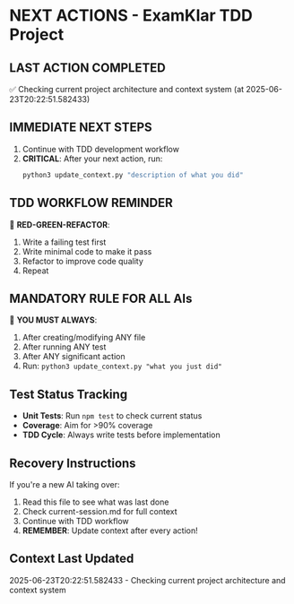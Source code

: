 # NEXT ACTIONS - ExamKlar TDD Project

## LAST ACTION COMPLETED
✅ Checking current project architecture and context system (at 2025-06-23T20:22:51.582433)

## IMMEDIATE NEXT STEPS
1. Continue with TDD development workflow
2. **CRITICAL**: After your next action, run:
   ```bash
   python3 update_context.py "description of what you did"
   ```

## TDD WORKFLOW REMINDER
🧪 **RED-GREEN-REFACTOR**:
1. Write a failing test first
2. Write minimal code to make it pass
3. Refactor to improve code quality
4. Repeat

## MANDATORY RULE FOR ALL AIs
🚨 **YOU MUST ALWAYS**:
1. After creating/modifying ANY file
2. After running ANY test
3. After ANY significant action
4. Run: `python3 update_context.py "what you just did"`

## Test Status Tracking
- **Unit Tests**: Run `npm test` to check current status
- **Coverage**: Aim for >90% coverage
- **TDD Cycle**: Always write tests before implementation

## Recovery Instructions
If you're a new AI taking over:
1. Read this file to see what was last done
2. Check current-session.md for full context
3. Continue with TDD workflow
4. **REMEMBER**: Update context after every action!

## Context Last Updated
2025-06-23T20:22:51.582433 - Checking current project architecture and context system

